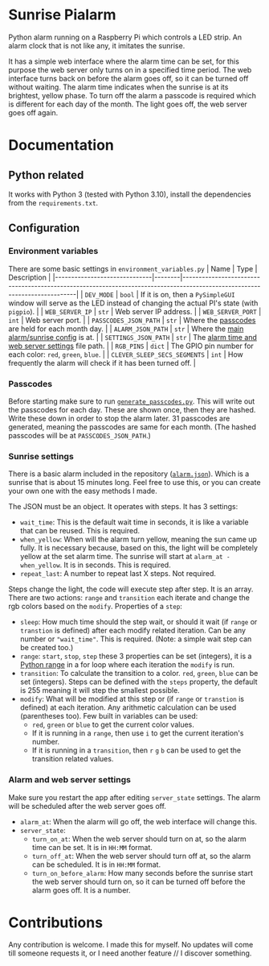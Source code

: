 # Sunrise Pialarm
Python alarm running on a Raspberry Pi which controls a LED strip. An alarm clock that is not like any, it imitates the sunrise.

It has a simple web interface where the alarm time can be set, for this purpose the web server only turns on in a specified time period. The web interface turns back on before the alarm goes off, so it can be turned off without waiting. The alarm time indicates when the sunrise is at its brightest, yellow phase. To turn off the alarm a passcode is required which is different for each day of the month. The light goes off, the web server goes off again.

# Documentation
## Python related
It works with Python 3 (tested with Python 3.10), install the dependencies from the `requirements.txt`. 

## Configuration
### Environment variables
There are some basic settings in `environment_variables.py`
| Name                         | Type   | Description                                                                                                               |
|------------------------------|--------|---------------------------------------------------------------------------------------------------------------------------|
| `DEV_MODE`                   | `bool` | If it is on, then a `PySimpleGUI` window will serve as the LED instead of changing the actual PI's state (with `pigpio`). |
| `WEB_SERVER_IP`              | `str`  | Web server IP address.                                                                                                    |
| `WEB_SERVER_PORT`            | `int`  | Web server port.                                                                                                          |
| `PASSCODES_JSON_PATH`        | `str`  | Where the [passcodes](#passcodes) are held for each month day.                                                                    |
| `ALARM_JSON_PATH`            | `str`  | Where the [main alarm/sunrise config](#sunrise-settings) is at.                                                           |
| `SETTINGS_JSON_PATH`         | `str`  | The [alarm time and web server settings](#alarm-and-web-server-settings) file path.                                       |
| `RGB_PINS`                   | `dict` | The GPIO pin number for each color: `red`, `green`, `blue`.                                                               |
| `CLEVER_SLEEP_SECS_SEGMENTS` | `int`  | How frequently the alarm will check if it has been turned off.                                                            |

### Passcodes
Before starting make sure to run [`generate_passcodes.py`](generate_passcodes.py). This will write out the passcodes for each day. These are shown once, then they are hashed. Write these down in order to stop the alarm later. 31 passcodes are generated, meaning the passcodes are same for each month. (The hashed passcodes will be at `PASSCODES_JSON_PATH`.)

### Sunrise settings
There is a basic alarm included in the repository ([`alarm.json`](alarm.json)). Which is a sunrise that is about 15 minutes long. Feel free to use this, or you can create your own one with the easy methods I made.

The JSON must be an object. It operates with steps. It has 3 settings:
- `wait_time`: This is the default wait time in seconds, it is like a variable that can be reused. This is required.
- `when_yellow`: When will the alarm turn yellow, meaning the sun came up fully. It is necessary because, based on this, the light will be completely yellow at the set alarm time. The sunrise will start at `alarm_at - when_yellow`. It is in seconds. This is required.
- `repeat_last`: A number to repeat last X steps. Not required.  

Steps change the light, the code will execute step after step. It is an array. There are two actions: `range` and `transition` each iterate and change the rgb colors based on the `modify`. Properties of a `step`:
- `sleep`: How much time should the step wait, or should it wait (if `range` or `transtion` is defined) after each modify related iteration. Can be any number or `"wait_time"`. This is required. (Note: a simple wait step can be created too.)
- `range`: `start`, `stop`, `step` these 3 properties can be set (integers), it is a [Python range](https://docs.python.org/3/library/functions.html#func-range) in a for loop where each iteration the `modify` is run.
- `transition`: To calculate the transition to a color. `red`, `green`, `blue` can be set (integers). Steps can be defined with the `steps` property, the default is 255 meaning it will step the smallest possible.
- `modify`: What will be modified at this step or (if `range` or `transtion` is defined) at each iteration. Any arithmetic calculation can be used (parentheses too). Few built in variables can be used:
  - `red`, `green` or `blue` to get the current color values.
  - If it is running in a `range`, then use `i` to get the current iteration's number.
  - If it is running in a `transition`, then `r` `g` `b` can be used to get the transition related values.

### Alarm and web server settings
Make sure you restart the app after editing `server_state` settings. The alarm will be scheduled after the web server goes off.
- `alarm_at`: When the alarm will go off, the web interface will change this.
- `server_state`:
  - `turn_on_at`: When the web server should turn on at, so the alarm time can be set. It is in `HH:MM` format.
  - `turn_off_at`: When the web server should turn off at, so the alarm can be scheduled. It is in `HH:MM` format.
  - `turn_on_before_alarm`: How many seconds before the sunrise start the web server should turn on, so it can be turned off before the alarm goes off. It is a number.

# Contributions
Any contribution is welcome. I made this for myself. No updates will come till someone requests it, or I need another feature // I discover something.